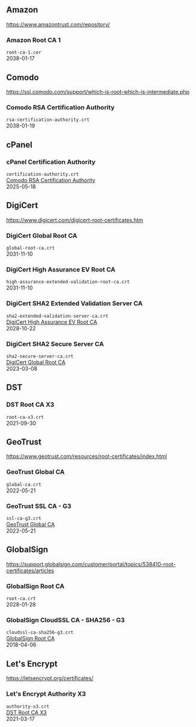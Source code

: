 ## Amazon
https://www.amazontrust.com/repository/

### Amazon Root CA 1
`root-ca-1.cer`  
2038-01-17


## Comodo
https://ssl.comodo.com/support/which-is-root-which-is-intermediate.php

### Comodo RSA Certification Authority
`rsa-certification-authority.crt`  
2038-01-19

## cPanel

### cPanel Certification Authority
`certification-authority.crt`  
[Comodo RSA Certification Authority](#comodo-rsa-certification-authority)  
2025-05-18


## DigiCert
https://www.digicert.com/digicert-root-certificates.htm

### DigiCert Global Root CA
`global-root-ca.crt`  
2031-11-10

### DigiCert High Assurance EV Root CA
`high-assurance-extended-validation-root-ca.crt`  
2031-11-10

### DigiCert SHA2 Extended Validation Server CA
`sha2-extended-validation-server-ca.crt`  
[DigiCert High Assurance EV Root CA](#digicert-high-assurance-ev-root-ca)  
2028-10-22

### DigiCert SHA2 Secure Server CA
`sha2-secure-server-ca.crt`  
[DigiCert Global Root CA](#digicert-global-root-ca)  
2023-03-08


## DST

### DST Root CA X3
`root-ca-x3.crt`  
2021-09-30


## GeoTrust
https://www.geotrust.com/resources/root-certificates/index.html

### GeoTrust Global CA
`global-ca.crt`  
2022-05-21

### GeoTrust SSL CA - G3
`ssl-ca-g3.crt`  
[GeoTrust Global CA](#geotrust-global-ca)  
2022-05-21


## GlobalSign
https://support.globalsign.com/customer/portal/topics/538410-root-certificates/articles

### GlobalSign Root CA
`root-ca.crt`  
2028-01-28

### GlobalSign CloudSSL CA - SHA256 - G3
`cloudssl-ca-sha256-g3.crt`  
[GlobalSign Root CA](#globalsign-root-ca)  
2018-04-06


## Let's Encrypt
https://letsencrypt.org/certificates/

### Let's Encrypt Authority X3
`authority-x3.crt`  
[DST Root CA X3](#dst-root-ca-x3)  
2021-03-17

